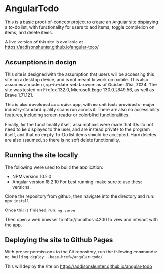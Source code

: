 # AngularTodo

This is a basic proof-of-concept project to create an Angular site displaying
a to-do list, with functionality for users to add items, toggle completion on
items, and delete items.

A live version of this site is available at 
https://addisonshunter.github.io/angular-todo/

## Assumptions in design

This site is designed with the assumption that users will be accessing this
site on a desktop device, and is not meant to work on mobile. This also assumes
a modern, up-to-date web browser as of October 31st, 2024. The site was tested
on Firefox 132.0, Microsoft Edge 130.0.2849.56, as well as Brave 1.71.121.

This is also developed as a quick app, with no unit tests provided or major
industry-standard quality scans run across it. There are also no
accessibility features, including screen reader or colorblind functionalities.

Finally, for the functionality itself, assumptions were made that IDs do not
need to be displayed to the user, and are instead private to the program itself,
and that no empty To-Do list items should be accepted. Hard deletes are also
assumed, so there is no soft delete functionality.

## Running the site locally

The following were used to build the application:
- NPM version 10.9.0
- Angular version 18.2.10
For best running, make sure to use these versions.

Clone the repository from github, then navigate into the directory and run:
`npm install`

Once this is finished, run:
`ng serve`

Then open a web browser to http://localhost:4200 to view and interact with the 
app.

## Deploying the site to Github Pages

With proper permissions to the Git repository, run the following commands:
`ng build`
`ng deploy --base-href=/angular-todo/`

This will deploy the site on https://addisonshunter.github.io/angular-todo
